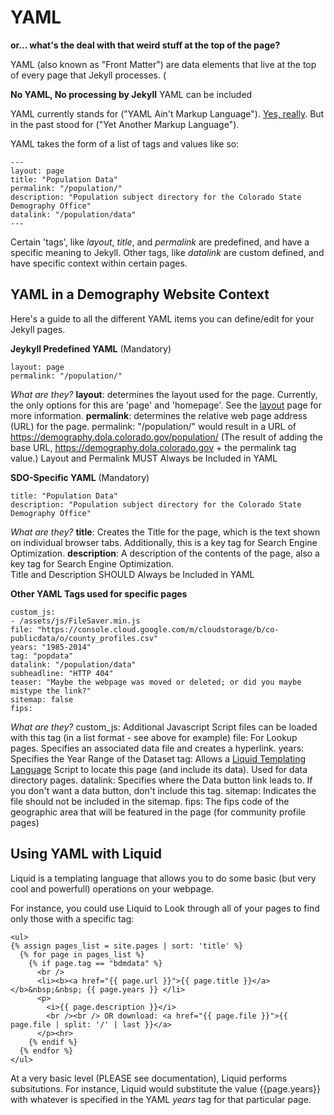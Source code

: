 
# YAML

**or... what's the deal with that weird stuff at the top of the page?**

YAML (also known as "Front Matter") are data elements that live at the top of every page that Jekyll processes.  (

**No YAML, No processing by Jekyll**  YAML can be included

YAML currently stands for ("YAML Ain't Markup Language"). [Yes, really](https://en.wikipedia.org/wiki/YAML).  But in the past stood for ("Yet Another Markup Language").

YAML takes the form of a list of tags and values like so:

```
---
layout: page
title: "Population Data"
permalink: "/population/"
description: "Population subject directory for the Colorado State Demography Office"
datalink: "/population/data"
---
```

Certain 'tags', like *layout*, *title*, and *permalink* are predefined, and have a specific meaning to Jekyll.  Other tags, like *datalink* are custom defined, and have specific context within certain pages.

## YAML in a Demography Website Context

Here's a guide to all the different YAML items you can define/edit for your Jekyll pages.

**Jeykyll Predefined YAML** (Mandatory)
```
layout: page
permalink: "/population/"
```
*What are they?*
**layout**: determines the layout used for the page.  Currently, the only options for this are 'page' and 'homepage'.  See the [layout](doc/layouts.md) page for more information.
**permalink**: determines the relative web page address (URL) for the page.  permalink: "/population/" would result in a URL of https://demography.dola.colorado.gov/population/ (The result of adding the base URL, https://demography.dola.colorado.gov + the permalink tag value.)
Layout and Permalink MUST Always be Included in YAML

**SDO-Specific YAML** (Mandatory)
```
title: "Population Data"
description: "Population subject directory for the Colorado State Demography Office"
```
*What are they?*
**title**: Creates the Title for the page, which is the text shown on individual browser tabs.  Additionally, this is a key tag for Search Engine Optimization.
**description**: A description of the contents of the page, also a key tag for Search Engine Optimization.  
Title and Description SHOULD Always be Included in YAML

**Other YAML Tags used for specific pages**
```
custom_js:
- /assets/js/FileSaver.min.js
file: "https://console.cloud.google.com/m/cloudstorage/b/co-publicdata/o/county_profiles.csv"
years: "1985-2014"
tag: "popdata"
datalink: "/population/data"
subheadline: "HTTP 404"
teaser: "Maybe the webpage was moved or deleted; or did you maybe mistype the link?"
sitemap: false
fips: 
```
*What are they?*
custom\_js: Additional Javascript Script files can be loaded with this tag (in a list format - see above for example)
file: For Lookup pages. Specifies an associated data file and creates a hyperlink. 
years: Specifies the Year Range of the Dataset
tag: Allows a [Liquid Templating Language](https://shopify.github.io/liquid/) Script to locate this page (and include its data).  Used for data directory pages.
datalink: Specifies where the Data button link leads to.  If you don't want a data button, don't include this tag.
sitemap: Indicates the file should not be included in the sitemap. 
fips: The fips code of the geographic area that will be featured in the page (for community profile pages)

## Using YAML with Liquid

Liquid is a templating language that allows you to do some basic (but very cool and powerfull) operations on your webpage.

For instance, you could use Liquid to Look through all of your pages to find only those with a specific tag:
```
<ul>
{% assign pages_list = site.pages | sort: 'title' %}
  {% for page in pages_list %}
    {% if page.tag == "bdmdata" %}
      <br />
      <li><b><a href="{{ page.url }}">{{ page.title }}</a></b>&nbsp;&nbsp; {{ page.years }} </li>
      <p>
        <i>{{ page.description }}</i>
        <br /><br /> OR download: <a href="{{ page.file }}">{{ page.file | split: '/' | last }}</a>
      </p><hr>
    {% endif %}
  {% endfor %}
</ul>
```

At a very basic level (PLEASE see documentation), Liquid performs subsitutions.
For instance, Liquid would substitute the value {{page.years}} with whatever is specified in the YAML *years* tag for that particular page.
